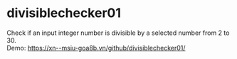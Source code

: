 # divisiblechecker01
Check if an input integer number is divisible by a selected number from 2 to 30.</br>
Demo: https://xn--msiu-goa8b.vn/github/divisiblechecker01/</br>

